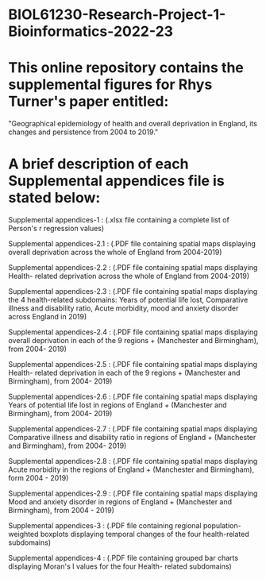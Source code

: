 # BIOL61230-Research-Project-1-Bioinformatics-2022-23

# This online repository contains the supplemental figures for Rhys Turner's paper entitled: 
"Geographical epidemiology of health and overall deprivation in England, its changes and persistence from 2004 to 2019."

# A brief description of each Supplemental appendices file is stated below: 

Supplemental appendices-1 : (.xlsx file containing a complete list of Person's r regression values)

Supplemental appendices-2.1 : (.PDF file containing spatial maps displaying overall deprivation across the whole of England from 2004-2019) 

Supplemental appendices-2.2 : (.PDF file containing spatial maps displaying Health- related deprivation across the whole of England from 2004-2019) 

Supplemental appendices-2.3 : (.PDF file containing spatial maps displaying the 4 health-related subdomains: Years of potential life lost, Comparative illness
                                and disability ratio, Acute morbidity, mood and anxiety disorder across England in 2019)  
                                
Supplemental appendices-2.4 : (.PDF file containing spatial maps displaying overall deprivation in each of the 9 regions + (Manchester and Birmingham), from 2004- 2019)

Supplemental appendices-2.5 : (.PDF file containing spatial maps displaying Health- related deprivation in each of the 9 regions + (Manchester and Birmingham), from 2004- 2019) 

Supplemental appendices-2.6 : (.PDF file containing spatial maps displaying Years of potential life lost in regions of England + (Manchester and Birmingham), from 2004- 2019)

Supplemental appendices-2.7 : (.PDF file containing spatial maps displaying Comparative illness and disability ratio in regions of England + (Manchester and Birmingham), from 2004- 2019) 

Supplemental appendices-2.8 : (.PDF file containing spatial maps displaying Acute morbidity in the regions of England + (Manchester and Birmingham), form 2004 - 2019)

Supplemental appendices-2.9 : (.PDF file containing spatial maps displaying Mood and anxiety disorder in regions of England + (Manchester and Birmingham), from 2004 - 2019) 

Supplemental appendices-3 : (.PDF file containing regional population-weighted boxplots displaying temporal changes of the four health-related subdomains)

Supplemental appendices-4 : (.PDF file containing grouped bar charts displaying Moran's I values for the four Health- related subdomains) 

